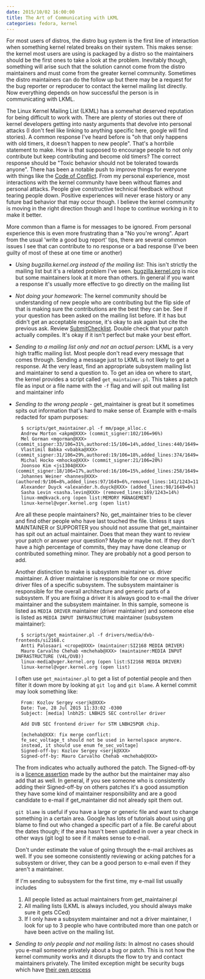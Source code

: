 ```yaml
---
date: 2015/10/02 16:00:00
title: The Art of Communicating with LKML
categories: fedora, kernel
---
```

For most users of distros, the distro bug system is the first line of interaction
when something kernel related breaks on their system. This makes sense: the
kernel most users are using is packaged by a distro so the maintainers should
be the first ones to take a look at the problem. Inevitably though, something
will arise such that the solution cannot come from the distro maintainers
and must come from the greater kernel community. Sometimes the distro
maintainers can do the follow up but there may be a request for the bug reporter
or reproducer to contact the kernel mailing list directly. Now everything
depends on how successful the person is in communicating with LKML.

The Linux Kernel Mailing List (LKML) has a somewhat deserved reputation for
being difficult to work with. There are plenty of stories out there of
kernel developers getting into nasty arguments that devolve into personal
attacks (I don't feel like linking to anything specific here, google will
find stories). A common response I've heard before is "oh that only happens
with old timers, it doesn't happen to new people". That's a horrbile
statement to make. How is that supposed to encourage people to not only
contribute but keep contributing and become old timers? The correct response
should be  "Toxic behavior should not be tolerated towards anyone".
There has been a notable push to improve things for everyone with things like the
[Code of Conflict](https://git.kernel.org/cgit/linux/kernel/git/torvalds/linux.git/tree/Documentation/CodeOfConflict).
From my personal experience, most interactions with the kernel community
have been without flames and personal attacks. People give constructive
technical feedback without tearing people down. Positive experiences
will never erase history or any future bad behavior that may occur though.
I believe the kernel community is moving in the right direction though
and I hope to continue working in it to make it better.

More common than a flame is for messages to be ignored. From personal
experience this is even more frustrating than a "No you're wrong".
Apart from the usual 'write a good bug report' tips, there are several
common issues I see that can contribute to no response or a bad response
(I've been guilty of most of these at one time or another)

- *Using bugzilla.kernel.org instead of the mailing list*: This isn't
strictly the mailing list but it's a related problem I've seen.
[bugzilla.kernel.org](http://bugzilla.kernel.org) is nice but some maintainers look at it more than
others. In general if you want a response it's usually more effective
to go directly on the mailing list

- *Not doing your homework*: The kernel community should be understanding
of new people who are contributing but the flip side of that is making
sure the contributions are the best they can be.
See if your question has been asked on the mailing list before. If it
has but didn't get an acceptable response, it's okay to ask again
but cite the previous ask. 
Review [SubmitChecklist](https://git.kernel.org/cgit/linux/kernel/git/torvalds/linux.git/tree/Documentation/SubmitChecklist).
Double check that your patch actually compiles. It's okay if it isn't
perfect but make your best effort.

- *Sending to a mailing list only and not an actual person*: LKML is
a very high traffic mailing list. Most people don't read every message
that comes through. Sending a message just to LKML is not likely to
get a response. At the very least, find an appropriate subsystem
mailing list and maintainer to send a question to. To get an idea on
where to start, the kernel provides a script called `get_maintainer.pl`.
This takes a patch file as input or a file name with the `-f` flag and
will spit out mailing list and maintainer info

- *Sending to the wrong people* - get_maintainer is great but it sometimes
spits out information that's hard to make sense of. Example with e-mails
redacted for spam purposes:

		$ scripts/get_maintainer.pl -f mm/page_alloc.c
		Andrew Morton <akpm@XXX> (commit_signer:102/106=96%)
		Mel Gorman <mgorman@XXX> (commit_signer:33/106=31%,authored:15/106=14%,added_lines:440/1649=27%,removed_lines:173/1243=14%)
		Vlastimil Babka <vbabka@XXX> (commit_signer:31/106=29%,authored:19/106=18%,added_lines:374/1649=23%,removed_lines:346/1243=28%)
		Michal Hocko <mhocko@XXX> (commit_signer:21/106=20%)
		Joonsoo Kim <js1304@XXX> (commit_signer:18/106=17%,authored:16/106=15%,added_lines:258/1649=16%,removed_lines:149/1243=12%)
		Johannes Weiner <hannes@XXX> (authored:9/106=8%,added_lines:97/1649=6%,removed_lines:141/1243=11%)
		Alexander Duyck <alexander.h.duyck@XXX> (added_lines:98/1649=6%)
		Sasha Levin <sasha.levin@XXX> (removed_lines:169/1243=14%)
		linux-mm@kvack.org (open list:MEMORY MANAGEMENT)
		linux-kernel@vger.kernel.org (open list)

	Are all these people maintainers? No, get_maintainer tries to be clever and find
	other people who have last touched the file. Unless it says MAINTAINER or SUPPORTER
	you should not assume that get_maintainer has spit out an actual maintainer.
	Does that mean they want to review your patch or answer your question? Maybe or
	maybe not. If they don't have a high percentage of commits, they may have done
	cleanup or contributed something minor. They are probably not a good person to
	add.

	Another distinction to make is subsystem maintainer vs. driver maintainer.
	A driver maintainer is responsible for one or more specific
	driver files of a specific subsystem. The subsystem maintainer is responsible
	for the overall architecture and generic parts of a subsystem. If you are fixing
	a driver it is always good to e-mail the driver maintainer and the subsystem
	maintainer. In this sample, someone is listed as `MEDIA DRIVER` maintainer
	(driver maintainer)  and
	someone else is listed as `MEDIA INPUT INFRASTRUCTURE` maintainer (subsystem maintainer):

		$ scripts/get_maintainer.pl -f drivers/media/dvb-frontends/si2168.c
		Antti Palosaari <crope@XXX> (maintainer:SI2168 MEDIA DRIVER)
		Mauro Carvalho Chehab <mchehab@XXX> (maintainer:MEDIA INPUT INFRASTRUCTURE (V4L/DVB))
		linux-media@vger.kernel.org (open list:SI2168 MEDIA DRIVER)
		linux-kernel@vger.kernel.org (open list)

	I often use  `get_maintainer.pl` to get a list of potential people
	and then filter it down more by looking at `git log` and `git blame`.  A kernel
	commit may look something like:

		From: Kozlov Sergey <serjk@XXX>
		Date: Tue, 28 Jul 2015 11:33:02 -0300
		Subject: [media] lnbh25: LNBH25 SEC controller driver

		Add DVB SEC frontend driver for STM LNBH25PQR chip.

		[mchehab@XXX: fix merge conflict:
		fe_sec_voltage_t should not be used in kernelspace anymore.
		instead, it should use enum fe_sec_voltage]
		Signed-off-by: Kozlov Sergey <serjk@XXX>
		Signed-off-by: Mauro Carvalho Chehab <mchehab@XXX>

	The from indicates who actually authored the patch. The Signed-off-by
	is a [licence assertion](http://www.labbott.name/blog/2015/07/30/please-sign-off-your-patches/)
	made by the author but the maintainer may also add that as well. In general, if you
	see someone who is consistently adding their Signed-off-by on others patches it's a good
	assumption they have some kind of maintainer responsibility and are a good candidate
	to e-mail if get_maintainer did not already spit them out.

	`git blame` is useful if you have a large or generic file and want to change something
	in a certain area. Google has lots of tutorials about using git blame to find out
	who changed a specific part of a file. Be careful about the dates though; if the area
	hasn't been updated in over a year check in other ways (git log) to see if it makes
	sense to e-mail.

	Don't under estimate the value of going through the e-mail archives as well. If you
	see someone consistently reviewing or acking patches for a subsystem or driver,
	they can be a good person to e-mail even if they aren't a maintainer.

	If I'm sending to subsystem for the first time, my e-mail list usually includes

	1. All people listed as actual maintainers from get_maintainer.pl
	2. All mailing lists (LKML is always included, you should always make sure it gets CCed)
	3. If I only have a subsystem maintainer and not a driver maintainer, I look
	for up to 3 people who have contributed more than one patch or have been active on the
	mailing list.

- *Sending to only people and not mailing lists*: In almost no cases should you e-mail someone
privately about a bug or patch. This is not how the kernel community works and it disrupts the
flow to try and contact maintainers privately. The limited exception might be security bugs
which have [their own process](https://git.kernel.org/cgit/linux/kernel/git/torvalds/linux.git/tree/Documentation/SecurityBugs)
